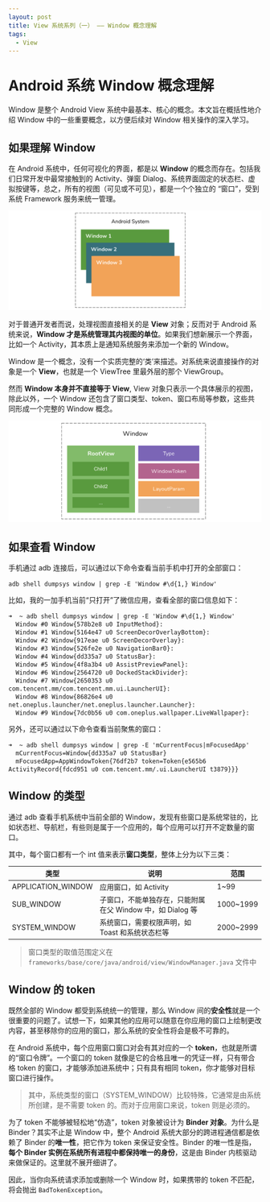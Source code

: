 ```yaml
---
layout: post
title: View 系统系列（一） —— Window 概念理解
tags:
  - View
---
```


# Android 系统 Window 概念理解
Window 是整个 Android View 系统中最基本、核心的概念。本文旨在概括性地介绍 Window 中的一些重要概念，以方便后续对 Window 相关操作的深入学习。

## 如果理解 Window
在 Android 系统中，任何可视化的界面，都是以 **Window** 的概念而存在。包括我们日常开发中最常接触到的 Activity、弹窗 Dialog、系统界面固定的状态栏、虚拟按键等，总之，所有的视图（可见或不可见），都是一个个独立的 “窗口”，受到系统 Framework 服务来统一管理。

![](/img/post-windows.png)


对于普通开发者而说，处理视图直接相关的是 **View** 对象；反而对于 Android 系统来说，**Window 才是系统管理其内视图的单位**。如果我们想新展示一个界面，比如一个 Activity，其本质上是通知系统服务来添加一个新的 Window。

Window 是一个概念，没有一个实质完整的‘类’来描述。对系统来说直接操作的对象是一个 **View**，也就是一个 ViewTree 里最外层的那个 ViewGroup。

然而 **Window 本身并不直接等于 View**, View 对象只表示一个具体展示的视图，除此以外，一个 Window 还包含了窗口类型、token、窗口布局等参数，这些共同形成一个完整的 Window 概念。

![](/img/post-window_element.png)


## 如果查看 Window
手机通过 adb 连接后，可以通过以下命令查看当前手机中打开的全部窗口：
```shell
adb shell dumpsys window | grep -E 'Window #\d{1,} Window'
```

比如，我的一加手机当前“只打开”了微信应用，查看全部的窗口信息如下：
```
➜  ~ adb shell dumpsys window | grep -E 'Window #\d{1,} Window'
  Window #0 Window{578b2e8 u0 InputMethod}:
  Window #1 Window{5164e47 u0 ScreenDecorOverlayBottom}:
  Window #2 Window{917eae u0 ScreenDecorOverlay}:
  Window #3 Window{526fe2e u0 NavigationBar0}:
  Window #4 Window{dd335a7 u0 StatusBar}:
  Window #5 Window{4f8a3b4 u0 AssistPreviewPanel}:
  Window #6 Window{2564720 u0 DockedStackDivider}:
  Window #7 Window{2650353 u0 com.tencent.mm/com.tencent.mm.ui.LauncherUI}:
  Window #8 Window{86826e4 u0 net.oneplus.launcher/net.oneplus.launcher.Launcher}:
  Window #9 Window{7dc0b56 u0 com.oneplus.wallpaper.LiveWallpaper}:
```

另外，还可以通过以下命令查看当前聚焦的窗口：
```
➜  ~ adb shell dumpsys window | grep -E 'mCurrentFocus|mFocusedApp'
  mCurrentFocus=Window{dd335a7 u0 StatusBar}
  mFocusedApp=AppWindowToken{76df2b7 token=Token{e565b6 ActivityRecord{fdcd951 u0 com.tencent.mm/.ui.LauncherUI t3879}}}
```

## Window 的类型
通过 adb 查看手机系统中当前全部的 Window，发现有些窗口是系统常驻的，比如状态栏、导航栏，有些则是属于一个应用的，每个应用可以打开不定数量的窗口。

其中，每个窗口都有一个 int 值来表示**窗口类型**，整体上分为以下三类：

| 类型 | 说明 | 范围
|--|--|--
| APPLICATION_WINDOW | 应用窗口，如 Activity | 1~99
| SUB_WINDOW | 子窗口，不能单独存在，只能附属在父 Window 中，如 Dialog 等 | 1000~1999
| SYSTEM_WINDOW | 系统窗口，需要权限声明，如 Toast 和系统状态栏等 | 2000~2999

> 窗口类型的取值范围定义在 `frameworks/base/core/java/android/view/WindowManager.java` 文件中

## Window 的 token
既然全部的 Window 都受到系统统一的管理，那么 Window 间的**安全性**就是一个很重要的问题了。试想一下，如果其他的应用可以随意在你应用的窗口上绘制更改内容，甚至移除你的应用的窗口，那么系统的安全性将会是极不可靠的。

在 Android 系统中，每个应用窗口窗口对会有其对应的一个 **token**，也就是所谓的“窗口令牌”。一个窗口的 token 就像是它的合格且唯一的凭证一样，只有带合格 token 的窗口，才能够添加进系统中；只有具有相同 token，你才能够对目标窗口进行操作。
> 其中，系统类型的窗口（SYSTEM_WINDOW）比较特殊，它通常是由系统所创建，是不需要 token 的。而对于应用窗口来说，token 则是必须的。

为了 token 不能够被轻松地“仿造”，token 对象被设计为 **Binder 对象**。为什么是 Binder？其实不止是 Window 中，整个 Android 系统大部分的跨进程通信都是依赖了 Binder 的**唯一性**，把它作为 token 来保证安全性。Binder 的唯一性是指，**每个 Binder 实例在系统所有进程中都保持唯一的身份**，这是由 Binder 内核驱动来做保证的。这里就不展开细讲了。

因此，当你向系统请求添加或删除一个 Window 时，如果携带的 token 不匹配，将会抛出 ``BadTokenException``。
